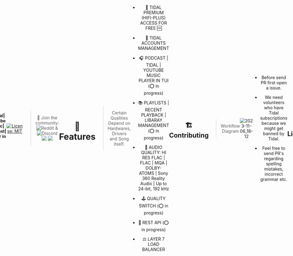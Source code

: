 
<div style="display: flex; align-items: center; justify-content: center; text-align: center;">

<div style="text-align: left;">
        <img src="https://github.com/sachinsenal0x64/Hifi-Tui/assets/127573781/8788cb17-35f3-4a55-9fc6-42aca33c7de1" alt="Lady Lilith Cropped">

<img src="https://cdn.jsdelivr.net/gh/sachinsenal0x64/picx-images-hosting@master/audio-Spectrum-.2jn5ghwym6w0.gif" alt="Audio Spectrum">        
        <h1>HIFI TUI (WIP)</h1>
</div>


<h4 align="center"> 🎵 Tidal| Youtube Music| Podcast| Player in Tui</h4>

<div align="center">
        
  [![License: MIT](https://img.shields.io/badge/License-MIT-orange.svg)](https://opensource.org/licenses/MIT)  
 
  
</div>

<br><br>

> 🍻 Join the community: ![Reddit](https://www.reddit.com/r/hifitui) & ![Discord](https://discord.gg/EbfftZ5Dd4) [![](https://cdn.statically.io/gh/sachinsenal0x64/picx-images-hosting@master/reddit(1).4iicqsrtq6m8.webp)](https://www.reddit.com/r/hifitui) [![](https://cdn.statically.io/gh/sachinsenal0x64/picx-images-hosting@master/discord.72y8nlaw5mdc.webp)](https://discord.gg/EbfftZ5Dd4)
 
<br>

# 🚀 Features

> Certain Qualities Depend on Hardwares, Drivers and Song itself.
<br>

- 🍟 TIDAL PREMIUM (HIFI-PLUS) ACCESS FOR FREE 🆓  
  
- 👤 TIDAL ACCOUNTS MANAGEMENT 

- 🎧 PODCAST | TIDAL | YOUTUBE MUSIC PLAYER IN TUI       (⭕ in progress)

- 📚 PLAYLISTS | RECENT PLAYBACK | LIBARAY MANAGEMENT    (⭕ in progress)

- 📀 AUDIO QUALITY: HI RES FLAC | FLAC | MQA | DOLBY-ATOMS | Sony 360 Reality Audio | Up to 24-bit, 192 kHz

- 🕹 QUALITY SWITCH   (⭕ in progress)

- 📡 REST API (⭕ in progress)

- ⚖️ LAYER 7 LOAD BALANCER

<br>


## 🏗️ Contributing

> Workflow Diagram
<br>

![2023-11-06_18-12](https://cdn.statically.io/gh/sachinsenal0x64/picx-images-hosting@master/2023-11-08_23-58.220qxiet1zkw.png)


- Before send PR first open a issue.
  
- We need volunteers who have Tidal subscriptions because we might get banned by Tidal.

- Feel free to send PR's regarding spelling mistakes, incorrect grammar etc.
  

<br>

## 👩‍⚖️ License

This project is licensed under the terms of the MIT license.
